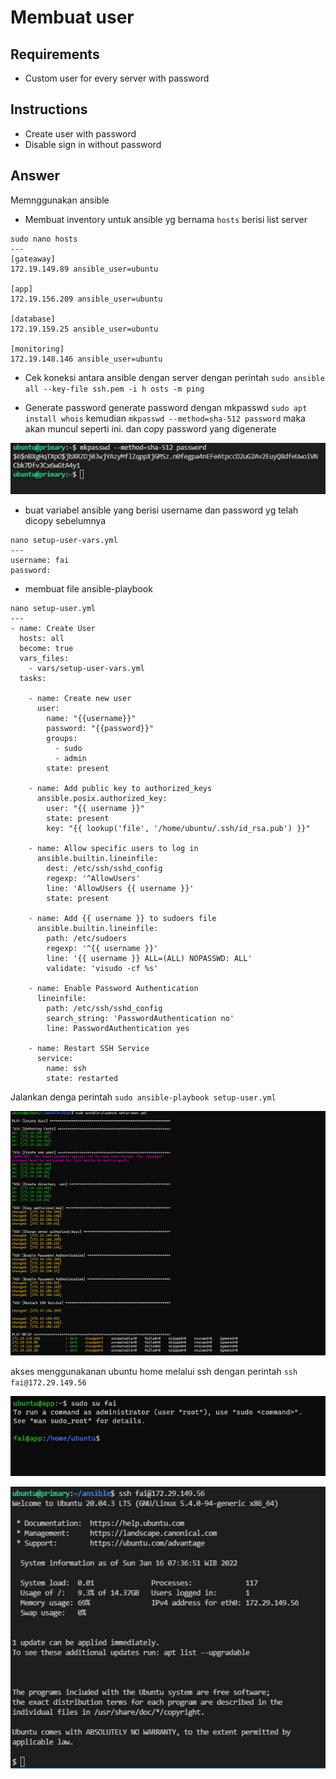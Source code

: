 # Membuat user

## Requirements
- Custom user for every server with password

## Instructions
- Create user with password
- Disable sign in without password

## Answer
Memnggunakan ansible

- Membuat inventory untuk ansible yg bernama `hosts` berisi list server

```
sudo nano hosts
---
[gateaway]
172.19.149.89 ansible_user=ubuntu

[app]
172.19.156.209 ansible_user=ubuntu

[database]
172.19.159.25 ansible_user=ubuntu

[monitoring]
172.19.148.146 ansible_user=ubuntu
```
- Cek koneksi antara ansible dengan server dengan perintah `sudo ansible all --key-file ssh.pem -i h
osts -m ping`

- Generate password
  generate password dengan mkpasswd `sudo apt install whois` kemudian `mkpasswd --method=sha-512 password`
  maka akan muncul seperti ini. dan copy password yang digenerate
<p align="center">
    <img src="assets\mkpasswd.jpg" />
</p>

- buat variabel ansible yang berisi username dan password yg telah dicopy sebelumnya
```
nano setup-user-vars.yml
---
username: fai
password:
```

- membuat file ansible-playbook
```
nano setup-user.yml
---
- name: Create User
  hosts: all
  become: true
  vars_files:
    - vars/setup-user-vars.yml
  tasks:

    - name: Create new user
      user:
        name: "{{username}}"
        password: "{{password}}"
        groups:
          - sudo
          - admin
        state: present
 
    - name: Add public key to authorized_keys
      ansible.posix.authorized_key:
        user: "{{ username }}"
        state: present
        key: "{{ lookup('file', '/home/ubuntu/.ssh/id_rsa.pub') }}"  
  
    - name: Allow specific users to log in
      ansible.builtin.lineinfile:
        dest: /etc/ssh/sshd_config
        regexp: '^AllowUsers'
        line: 'AllowUsers {{ username }}'
        state: present

    - name: Add {{ username }} to sudoers file
      ansible.builtin.lineinfile:
        path: /etc/sudoers
        regexp: '^{{ username }}'
        line: '{{ username }} ALL=(ALL) NOPASSWD: ALL'
        validate: 'visudo -cf %s'

    - name: Enable Password Authentication
      lineinfile:
        path: /etc/ssh/sshd_config
        search_string: 'PasswordAuthentication no'
        line: PasswordAuthentication yes

    - name: Restart SSH Service
      service:
        name: ssh
        state: restarted
```

Jalankan denga perintah `sudo ansible-playbook setup-user.yml`
<p align="center">
    <img src="assets\ansiblecreateuser.jpg" />
</p>

akses menggunakanan ubuntu home melalui ssh dengan perintah `ssh fai@172.29.149.56` 

<p align="center">
    <img src="assets\cekuser.jpg" />
</p>
<p align="center">
    <img src="assets\aksesuserdariserverlain.jpg" />
</p>
